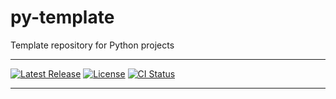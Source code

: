 # py-template

Template repository for Python projects

---

[![Latest Release][release-badge]][release-url]
[![License][license-badge]](LICENSE)
[![CI Status][ci-badge]][ci-url]

---

[release-badge]: https://img.shields.io/github/v/release/austinlucaslake/py-template
[release-url]: https://github.com/austinlucaslake/py-template/releases/latest
[license-badge]: https://img.shields.io/github/license/austinlucaslake/py-template
[ci-badge]: https://github.com/austinlucaslake/py-template/actions/workflows/ci.yaml/badge.svg
[ci-url]: https://github.com/austinlucaslake/py-template/actions
